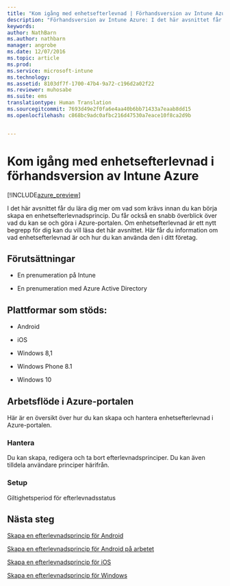 ```yaml
---
title: "Kom igång med enhetsefterlevnad | Förhandsversion av Intune Azure | Microsoft Docs"
description: "Förhandsversion av Intune Azure: I det här avsnittet får du information om vilka förutsättningar du för att kunna skapa efterlevnadsprinciper i Microsoft Intune"
keywords: 
author: NathBarn
ms.author: nathbarn
manager: angrobe
ms.date: 12/07/2016
ms.topic: article
ms.prod: 
ms.service: microsoft-intune
ms.technology: 
ms.assetid: 8103df7f-1700-47b4-9a72-c196d2a02f22
ms.reviewer: muhosabe
ms.suite: ems
translationtype: Human Translation
ms.sourcegitcommit: 7693d49e2f0fa6e4aa40b6bb71433a7eaab8dd15
ms.openlocfilehash: c868bc9adc0afbc216d47530a7eace10f8ca2d9b


---
```


# <a name="get-started-with-device-compliance-in-intune-azure-preview"></a>Kom igång med enhetsefterlevnad i förhandsversion av Intune Azure


[!INCLUDE[azure_preview](../includes/azure_preview.md)]

I det här avsnittet får du lära dig mer om vad som krävs innan du kan börja skapa en enhetsefterlevnadsprincip. Du får också en snabb överblick över vad du kan se och göra i Azure-portalen. Om enhetsefterlevnad är ett nytt begrepp för dig kan du vill läsa det här avsnittet. Här får du information om vad enhetsefterlevnad är och hur du kan använda den i ditt företag.

##  <a name="pre-requisites"></a>Förutsättningar


-   En prenumeration på Intune

-   En prenumeration med Azure Active Directory



##  <a name="supported-platforms"></a>Plattformar som stöds:


-   Android

-   iOS

-   Windows 8,1

-   Windows Phone 8.1

-   Windows 10

##  <a name="azure-portal-workflow"></a>Arbetsflöde i Azure-portalen


Här är en översikt över hur du kan skapa och hantera enhetsefterlevnad i Azure-portalen.

<!---### Overview

When you choose the **Set device compliance** workload, the blade opens with an  **Overview** section that displays a summary view of your compliance policies that you have created and the status of the devices they have been applied to. If you
don’t have any policies configured yet, the overview will just include the various reports but with no data.--->

### <a name="manage"></a>Hantera

Du kan skapa, redigera och ta bort efterlevnadsprinciper. Du kan även tilldela användare principer härifrån.

<!---### Monitor

This section is a detailed view of what you see in the **Overview**. A list of all the reports are displayed in this section and you can interactively drill down through each of these reports.--->

### <a name="setup"></a>Setup

Giltighetsperiod för efterlevnadsstatus

##  <a name="next-steps"></a>Nästa steg
[Skapa en efterlevnadsprincip för Android](create-a-compliance-policy-for-android.md)

[Skapa en efterlevnadsprincip för Android på arbetet](create-a-compliance-policy-for-android-for-work.md)

[Skapa en efterlevnadsprincip för iOS](create-a-compliance-policy-for-ios.md)

[Skapa en efterlevnadsprincip för Windows](create-a-compliance-policy-for-windows.md)



<!--HONumber=Feb17_HO1-->


